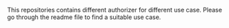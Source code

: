 This repositories contains different authorizer for different use case.
Please go through the readme file to find a suitable use case.
